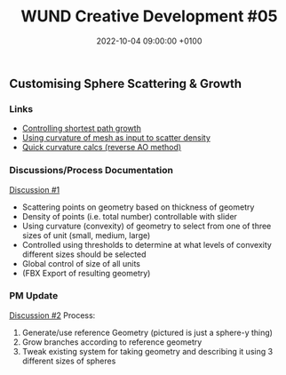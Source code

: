 ﻿---
layout: post 
title:  "WUND Creative Development #05"
date:   2022-10-04 09:00:00 +0100 
categories: [wund, houdini]
---

## Customising Sphere Scattering & Growth

### Links
- [Controlling shortest path growth](https://www.youtube.com/watch?v=siL-sbLTGe8&t=312s)
- [Using curvature of mesh as input to scatter density](https://www.youtube.com/watch?v=oeN5KgvWHfs)
- [Quick curvature calcs (reverse AO method)](https://www.sidefx.com/docs/houdini/nodes/sop/labs--measure_curvarture-2.0.html)

### Discussions/Process Documentation

[Discussion #1](https://marshmallowlf.slack.com/archives/C041S7UBAEL/p1664878579932259)
- Scattering points on geometry based on thickness of geometry
- Density of points (i.e. total number) controllable with slider
- Using curvature (convexity) of geometry to select from one of three sizes of unit (small, medium, large)
- Controlled using thresholds to determine at what levels of convexity different sizes should be selected
- Global control of size of all units
- (FBX Export of resulting geometry)
 
### PM Update

[Discussion #2](https://marshmallowlf.slack.com/archives/C041S7UBAEL/p1664899545383679)
Process:
1. Generate/use reference Geometry (pictured is just a sphere-y thing)
2. Grow branches according to reference geometry
3. Tweak existing system for taking geometry and describing it using 3 different sizes of spheres